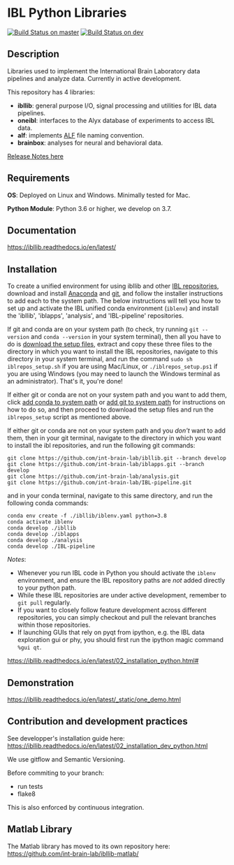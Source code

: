 # IBL Python Libraries

[![Build Status on master](https://travis-ci.org/cortex-lab/alyx.svg?branch=master)](https://travis-ci.org/cortex-lab/alyx)
[![Build Status on dev](https://travis-ci.org/cortex-lab/alyx.svg?branch=dev)](https://travis-ci.org/cortex-lab/alyx)

## Description
Libraries used to implement the International Brain Laboratory data pipelines and analyze data. Currently in active development.

This repository has 4 libraries:
-   **ibllib**: general purpose I/O, signal processing and utilities for IBL data pipelines.
-   **oneibl**: interfaces to the Alyx database of experiments to access IBL data.
-   **alf**: implements [ALF](https://docs.internationalbrainlab.org/en/latest/04_reference.html#alf) file naming convention.
-   **brainbox**: analyses for neural and behavioral data.

[Release Notes here](release_notes.md)

## Requirements
**OS**: Deployed on Linux and Windows. Minimally tested for Mac.

**Python Module**: Python 3.6 or higher, we develop on 3.7.

## Documentation
https://ibllib.readthedocs.io/en/latest/

## Installation
To create a unified environment for using ibllib and other [IBL repositories](https://github.com/int-brain-lab/), download and install [Anaconda](https://www.anaconda.com/distribution/#download-section) and [git](https://git-scm.com/downloads), and follow the installer instructions to add each to the system path. The below instructions will tell you how to set up and activate the IBL unified conda environment (`iblenv`) and install the 'ibllib', 'iblapps', 'analysis', and 'IBL-pipeline' repositories.

If git and conda are on your system path (to check, try running `git --version` and `conda --version` in your system terminal), then all you have to do is [download the setup files](https://drive.google.com/open?id=1O1q9C-AfmULzEYtLJxxU23p78qfE-MIe), extract and copy these three files to the directory in which you want to install the IBL repositories, navigate to this directory in your system terminal, and run the command `sudo sh iblrepos_setup.sh` if you are using Mac/Linux, or `./iblrepos_setup.ps1` if you are using Windows (you may need to launch the Windows terminal as an administrator). That's it, you're done!

If either git or conda are not on your system path and you want to add them, click [add conda to system path](https://www.google.com/search?q=add+conda+to+system+path) or [add git to system path](https://www.google.com/search?q=add+git+to+system+path) for instructions on how to do so, and then proceed to download the setup files and run the `iblrepos_setup` script as mentioned above.

If either git or conda are not on your system path and you *don't* want to add them, then in your git terminal, navigate to the directory in which you want to install the ibl repositories, and run the following git commands:
```
git clone https://github.com/int-brain-lab/ibllib.git --branch develop
git clone https://github.com/int-brain-lab/iblapps.git --branch develop
git clone https://github.com/int-brain-lab/analysis.git
git clone https://github.com/int-brain-lab/IBL-pipeline.git
```

and in your conda terminal, navigate to this same directory, and run the following conda commands:

```
conda env create -f ./ibllib/iblenv.yaml python=3.8
conda activate iblenv
conda develop ./ibllib
conda develop ./iblapps
conda develop ./analysis
conda develop ./IBL-pipeline
```

*Notes*: 
- Whenever you run IBL code in Python you should activate the `iblenv` environment, and ensure the IBL repository paths are *not* added directly to your python path.
- While these IBL repositories are under active development, remember to `git pull` regularly.
- If you want to closely follow feature development across different repositories, you can simply checkout and pull the relevant branches within those repositories.
- If launching GUIs that rely on pyqt from ipython, e.g. the IBL data exploration gui or phy, you should first run the ipython magic command `%gui qt`.

https://ibllib.readthedocs.io/en/latest/02_installation_python.html#

## Demonstration
https://ibllib.readthedocs.io/en/latest/_static/one_demo.html

## Contribution and development practices
See developper's installation guide here: https://ibllib.readthedocs.io/en/latest/02_installation_dev_python.html

We use gitflow and Semantic Versioning.

Before commiting to your branch:
-   run tests
-   flake8

This is also enforced by continuous integration.

## Matlab Library
The Matlab library has moved to its own repository here: https://github.com/int-brain-lab/ibllib-matlab/
